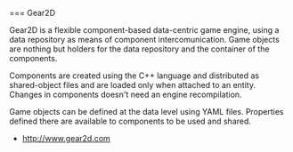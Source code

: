  === Gear2D

 Gear2D is a flexible component-based data-centric game engine,
 using a data repository as means of component intercomunication.
 Game objects are nothing but holders for the data repository and
 the container of the components.

 Components are created using the C++ language and distributed as 
 shared-object files and are loaded only when attached to an entity. 
 Changes in components doesn't need an engine recompilation.

 Game objects can be defined at the data level using YAML files. 
 Properties defined there are available to components to be used and shared.
 
  - http://www.gear2d.com
